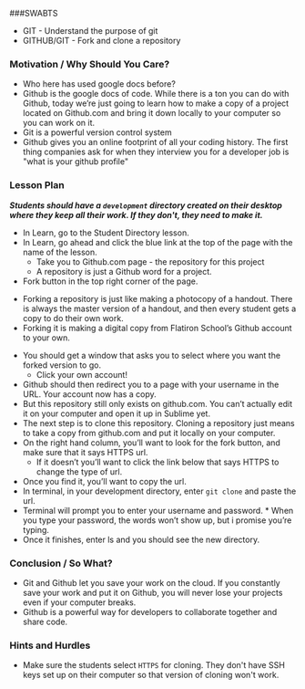 ###SWABTS
+ GIT - Understand the purpose of git
+ GITHUB/GIT - Fork and clone a repository


### Motivation / Why Should You Care?
+ Who here has used google docs before?
+ Github is the google docs of code. While there is a ton you can do with Github, today we’re just going to learn how to make a copy of a project located on Github.com and bring it down locally to your computer so you can work on it.
+ Git is a powerful version control system
+ Github gives you an online footprint of all your coding history. The first thing companies ask for when they interview you for a developer job is "what is your github profile"

### Lesson Plan
***Students should have a `development` directory created on their desktop where they keep all their work. If they don't, they need to make it.***
+ In Learn, go to the Student Directory lesson.
+ In Learn, go ahead and click the blue link at the top of the page with the name of the lesson.
  * Take you to Github.com page - the repository for this project
  * A repository is just a Github word for a project. 
+  Fork button in the top right corner of the page. 
  * Forking a repository is just like making a photocopy of a handout. There is always the master version of a handout, and then every student gets a copy to do their own work.
  * Forking it is making a digital copy from Flatiron School’s Github account to your own.
+ You should get a window that asks you to select where you want the forked version to go. 
  * Click your own account!
+ Github should then redirect you to a page with your username in the URL. Your account now has a copy.
+ But this repository still only exists on github.com. You can’t actually edit it on your computer and open it up in Sublime yet.
+ The next step is to clone this repository. Cloning a repository just means to take a copy from github.com and put it locally on your computer.
+ On the right hand column, you’ll want to look for the fork button, and make sure that it says HTTPS url.
  * If it doesn’t you’ll want to click the link below that says HTTPS to change the type of url.
+ Once you find it, you’ll want to copy the url.
+ In terminal, in your development directory, enter `git clone` and paste the url.
+ Terminal will prompt you to enter your username and password. * When you type your password, the words won’t show up, but i promise you’re typing.
+ Once it finishes, enter ls and you should see the new directory.

### Conclusion / So What?
+ Git and Github let you save your work on the cloud. If you constantly save your work and put it on Github, you will never lose your projects even if your computer breaks.
+ Github is a powerful way for developers to collaborate together and share code. 

### Hints and Hurdles
+ Make sure the students select `HTTPS` for cloning. They don't have SSH keys set up on their computer so that version of cloning won't work.